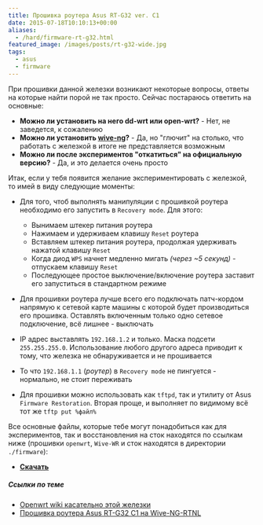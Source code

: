 ```yaml
---
title: Прошивка роутера Asus RT-G32 ver. C1
date: 2015-07-18T10:10:13+00:00
aliases:
  - /hard/firmware-rt-g32.html
featured_image: /images/posts/rt-g32-wide.jpg
tags:
  - asus
  - firmware
---
```


При прошивки данной железки возникают некоторые вопросы, ответы на которые найти порой не так просто. Сейчас постараюсь ответить на основные:

- **Можно ли установить на него dd-wrt или open-wrt?** - Нет, не заведется, к сожалению
- **Можно ли установить [wive-ng](http://sourceforge.net/projects/wive-ng/)?** - Да, но "глючит" на столько, что работать с железкой в итоге не представляется возможным
- **Можно ли после экспериментов "откатиться" на официальную версию?** - Да, и это делается очень просто

<!--more-->

Итак, если у тебя появится желание экспериментировать с железкой, то имей в виду следующие моменты:

- Для того, чтоб выполнять манипуляции с прошивкой роутера необходимо его запустить в `Recovery mode`. Для этого:
  - Вынимаем штекер питания роутера
  - Нажимаем и удерживаем клавишу `Reset` роутера
  - Вставляем штекер питания роутера, продолжая удерживать нажатой клавишу `Reset`
  - Когда диод `WPS` начнет медленно мигать _(через ~5 секунд)_ - отпускаем клавишу `Reset`
  - Последующее простое выключение/включение роутера заставит его запуститься в стандартном режиме

- Для прошивки роутера лучше всего его подключать патч-кордом напрямую к сетевой карте машины с которой будет производиться его прошивка. Оставлять включенным только одно сетевое подключение, всё лишнее - выключать
- IP адрес выставлять `192.168.1.2` и только. Маска подсети `255.255.255.0`. Использование любого другого адреса приводит к тому, что железка не обнаруживается и не прошивается
- То что `192.168.1.1` (_роутер_) в `Recovery mode` не пингуется - нормально, не стоит переживать
- Для прошивки можно использовать как `tftpd`, так и утилиту от Asus `Firmware Restoration`. Вторая проще, и выполняет по видимому всё тот же `tftp put %файл%`

Все основные файлы, которые тебе могут понадобиться как для экспериментов, так и восстановления на сток находятся по ссылкам ниже (прошивки `openwrt`, `Wive-WR` и сток находятся в директории `./firmware`):

- **[Скачать][archive]**

##### Ссылки по теме

- [Openwrt wiki касательно этой железки](http://wiki.openwrt.org/toh/asus/rt-g32)
- [Прошивка роутера Asus RT-G32 C1 на Wive-NG-RTNL](https://habr.com/sandbox/71440/)

[archive]:https://yadi.sk/d/XiJyS_B_3aLzCb
